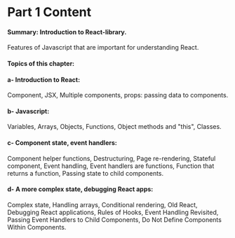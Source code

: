 # Part 1 Content

#### Summary: Introduction to React-library. 
Features of Javascript that are important for understanding React.

#### Topics of this chapter:

#### a- Introduction to React: 
Component, JSX, Multiple components, props: passing data to components.

#### b- Javascript: 
Variables, Arrays, Objects, Functions, Object methods and "this", Classes.

#### c- Component state, event handlers:     
Component helper functions, Destructuring, Page re-rendering, Stateful component, Event handling, Event handlers are functions, Function that returns a function, Passing state to child components.

#### d- A more complex state, debugging React apps: 
Complex state, Handling arrays, Conditional rendering, Old React, Debugging React applications, Rules of Hooks, Event Handling Revisited, Passing Event Handlers to Child Components, Do Not Define Components Within Components.
